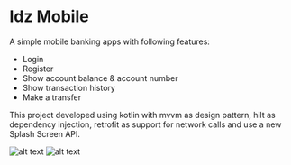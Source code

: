 
# Idz Mobile

A simple mobile banking apps with following features:
- Login
- Register
- Show account balance & account number
- Show transaction history
- Make a transfer

This project developed using kotlin with mvvm as design pattern, hilt as dependency injection, retrofit as support for network calls and use a new Splash Screen API.

![alt text](https://ibb.co/mNBwtW7)
![alt text](https://ibb.co/RBr6khn)
